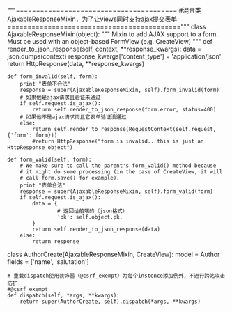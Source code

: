 """========================================
#混合类AjaxableResponseMixin，为了让views同时支持ajax提交表单
==========================================="""
class AjaxableResponseMixin(object):
    """
    Mixin to add AJAX support to a form.
    Must be used with an object-based FormView (e.g. CreateView)
    """
    def render_to_json_response(self, context, **response_kwargs):
        data = json.dumps(context)
        response_kwargs['content_type'] = 'application/json'
        return HttpResponse(data, **response_kwargs)
    
    def form_invalid(self, form):
        print "表单不合法"
        response = super(AjaxableResponseMixin, self).form_invalid(form)
        # 如果他是ajax请求且验证未通过
        if self.request.is_ajax():
            return self.render_to_json_response(form.error, status=400)
        # 如果他不是ajax请求而且它表单验证没通过
        else:
            return self.render_to_response(RequestContext(self.request, {'form': form}))
            #return HttpResponse("form is invalid.. this is just an HttpResponse object")

    def form_valid(self, form):
        # We make sure to call the parent's form_valid() method because
        # it might do some processing (in the case of CreateView, it will
        # call form.save() for example).
        print "表单合法"
        response = super(AjaxableResponseMixin, self).form_valid(form)
        if self.request.is_ajax():
            data = {
                    # 返回给前端的（json格式）
                    'pk': self.object.pk,
            }
            return self.render_to_json_response(data)
        else:
            return response
    
class AuthorCreate(AjaxableResponseMixin, CreateView):
    model = Author
    fields = ['name', 'salutation']
    
    # 重载dispatch使用装饰器（@csrf_exempt）为每个instence添加例外，不进行跨站攻击防护
    #@csrf_exempt
    def dispatch(self, *args, **kwargs):
        return super(AuthorCreate, self).dispatch(*args, **kwargs)
